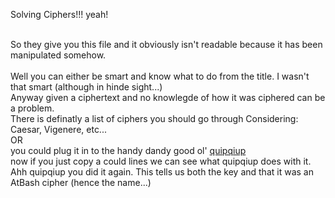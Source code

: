 Solving Ciphers!!! yeah!

<br>
So they give you this file and it obviously isn't readable because it has been manipulated somehow.  <br>
<br> Well you can either be smart and know what to do from the title. I wasn't that smart (although in hinde sight...)
<br> Anyway given a ciphertext and no knowlegde of how it was ciphered can be a problem.<br> There is definatly a list of ciphers you
should go through Considering: Caesar, Vigenere, etc...  <br> OR <br> you could plug it in to the handy dandy good ol' <a href="http://quipqiup.com/index.php">quipqiup</a>
<br> now if you just copy a could lines we can see what quipqiup does with it. <br> Ahh quipqiup you did it again.  This tells us both 
the key and that it was an AtBash cipher (hence the name...)
